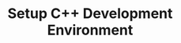 ---
id: setup-c++-development-environment
title: Setup C++ Development Environment
sidebar_label: Setup C++ Development Environment
sidebar_position: 3
tags: [c++, setup c++ development environment]
description: In this tutorial, you will walk through all the steps of setting up a C++ development environment on your local computer.
---